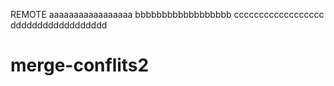 REMOTE
aaaaaaaaaaaaaaaaa
bbbbbbbbbbbbbbbbbb
cccccccccccccccccc
dddddddddddddddddd
# merge-conflits2
